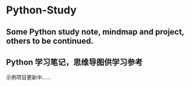 # Python-Study
## Some Python study note, mindmap and project, others to be continued.
## Python 学习笔记，思维导图供学习参考
示例项目更新中......
